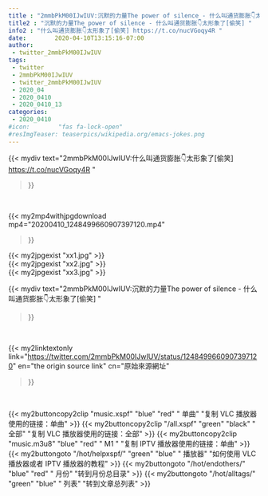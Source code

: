 ```yaml
---
title : "2mmbPkM00IJwIUV:沉默的力量The power of silence - 什么叫通货膨胀👇太形象了[偷笑] "
title2 : "沉默的力量The power of silence - 什么叫通货膨胀👇太形象了[偷笑] "
info2 : "什么叫通货膨胀👇太形象了[偷笑] https://t.co/nucVGoqy4R "
date:        2020-04-10T13:15:16-07:00
author:
 - twitter_2mmbPkM00IJwIUV
tags:
 - twitter
 - 2mmbPkM00IJwIUV
 - twitter_2mmbPkM00IJwIUV
 - 2020_04
 - 2020_0410
 - 2020_0410_13
categories:
 - 2020_0410
#icon:        "fas fa-lock-open"
#resImgTeaser: teaserpics/wikipedia.org/emacs-jokes.png
---
```


{{< mydiv text="2mmbPkM00IJwIUV:什么叫通货膨胀👇太形象了[偷笑] https://t.co/nucVGoqy4R "
>}}
<br>


{{< my2mp4withjpgdownload mp4="20200410_1248499660907397120.mp4"
>}}

{{< my2jpgexist "xx1.jpg" >}}<br>
{{< my2jpgexist "xx2.jpg" >}}<br>
{{< my2jpgexist "xx3.jpg" >}}<br>



{{< mydiv text="2mmbPkM00IJwIUV:沉默的力量The power of silence - 什么叫通货膨胀👇太形象了[偷笑] "
>}}
<br>

{{< my2linktextonly link="https://twitter.com/2mmbPkM00IJwIUV/status/1248499660907397120"
en="the origin source link" cn="原始來源網址"
>}}


<br>

{{< my2buttoncopy2clip "music.xspf"        "blue"   "red"    " 单曲"  "复制 VLC 播放器使用的链接：单曲" >}} {{< my2buttoncopy2clip "/all.xspf"         "green"  "black"  " 全部"  "复制 VLC 播放器使用的链接：全部" >}} {{< my2buttoncopy2clip "music.m3u8"        "blue"   "red"    " M1 "    "复制 IPTV 播放器使用的链接：单曲" >}} {{< my2buttongoto      "/hot/helpxspf/"    "green"  "blue"   " 播放器" "如何使用 VLC 播放器或者 IPTV 播放器的教程" >}} {{< my2buttongoto      "/hot/endothers/"   "blue"   "red"    " 月份"   "转到月份总目录" >}} {{< my2buttongoto      "/hot/alltags/"     "green"  "blue"   " 列表"   "转到文章总列表" >}} 
